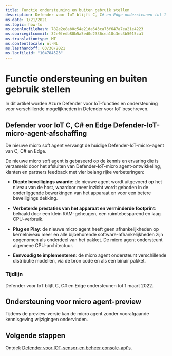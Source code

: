 ```yaml
---
title: Functie ondersteuning en buiten gebruik stellen
description: Defender voor IoT blijft C, C# en Edge ondersteunen tot 1 maart 2022.
ms.date: 1/21/2021
ms.topic: how-to
ms.openlocfilehash: 782e2e8ab0c54e21da643ca73f647a7ea21e4223
ms.sourcegitcommit: 32e0fedb80b5a5ed0d2336cea18c3ec3b5015ca1
ms.translationtype: MT
ms.contentlocale: nl-NL
ms.lasthandoff: 03/30/2021
ms.locfileid: "104784523"
---
```

# <a name="feature-support-and-retirement"></a>Functie ondersteuning en buiten gebruik stellen

In dit artikel worden Azure Defender voor IoT-functies en ondersteuning voor verschillende mogelijkheden in Defender voor IoT beschreven.

## <a name="defender-for-iot-c-c-and-edge-defender-iot-micro-agent-deprecation"></a>Defender voor IoT C, C# en Edge Defender-IoT-micro-agent-afschaffing

De nieuwe micro soft agent vervangt de huidige Defender-IoT-micro-agent van C, C# en Edge.  

De nieuwe micro soft agent is gebaseerd op de kennis en ervaring die is verzameld door het afsluiten van Defender-IoT-micro agent-ontwikkeling, klanten en partners feedback met vier belang rijke verbeteringen: 

- **Diepte beveiligings waarde**: de nieuwe agent wordt uitgevoerd op het niveau van de host, waardoor meer inzicht wordt geboden in de onderliggende bewerkingen van het apparaat en voor een betere beveiligings dekking.

- **Verbeterde prestaties van het apparaat en verminderde footprint**: behaald door een klein RAM-geheugen, een ruimtebesparend en laag CPU-verbruik.  

- **Plug en Play**: de nieuwe micro agent heeft geen afhankelijkheden op kernelniveau meer en alle bijbehorende software-afhankelijkheden zijn opgenomen als onderdeel van het pakket. De micro agent ondersteunt algemene CPU-architectuur.

- **Eenvoudig te implementeren**: de micro agent ondersteunt verschillende distributie modellen, via de bron code en als een binair pakket. 

### <a name="timeline"></a>Tijdlijn 

Defender voor IoT blijft C, C# en Edge ondersteunen tot 1 maart 2022. 

## <a name="micro-agent-preview-support"></a>Ondersteuning voor micro agent-preview

Tijdens de preview-versie kan de micro agent zonder voorafgaande kennisgeving wijzigingen ondervinden.

## <a name="next-steps"></a>Volgende stappen

Ontdek [Defender voor IOT-sensor-en beheer console-api's](references-work-with-defender-for-iot-apis.md).